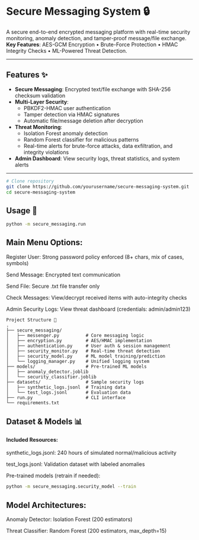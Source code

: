 # Secure Messaging System 🔒

A secure end-to-end encrypted messaging platform with real-time security monitoring, anomaly detection, and tamper-proof message/file exchange.  
**Key Features**: AES-GCM Encryption • Brute-Force Protection • HMAC Integrity Checks • ML-Powered Threat Detection.

---

## Features ✨
- **Secure Messaging**: Encrypted text/file exchange with SHA-256 checksum validation
- **Multi-Layer Security**:
  - PBKDF2-HMAC user authentication
  - Tamper detection via HMAC signatures
  - Automatic file/message deletion after decryption
- **Threat Monitoring**:
  - Isolation Forest anomaly detection
  - Random Forest classifier for malicious patterns
  - Real-time alerts for brute-force attacks, data exfiltration, and integrity violations
- **Admin Dashboard**: View security logs, threat statistics, and system alerts

---

```bash
# Clone repository
git clone https://github.com/yourusername/secure-messaging-system.git
cd secure-messaging-system
```

## Usage 🚀
```bash
python -m secure_messaging.run
```

## Main Menu Options:

Register User: Strong password policy enforced (8+ chars, mix of cases, symbols)

Send Message: Encrypted text communication

Send File: Secure .txt file transfer only

Check Messages: View/decrypt received items with auto-integrity checks

Admin Security Logs: View threat dashboard (credentials: admin/admin123)

```
Project Structure 📁
.
├── secure_messaging/
│   ├── messenger.py          # Core messaging logic
│   ├── encryption.py         # AES/HMAC implementation
│   ├── authentication.py     # User auth & session management
│   ├── security_monitor.py   # Real-time threat detection
│   ├── security_model.py     # ML model training/prediction
│   └── logging_manager.py    # Unified logging system
├── models/                   # Pre-trained ML models
│   ├── anomaly_detector.joblib
│   └── security_classifier.joblib
├── datasets/                 # Sample security logs
│   ├── synthetic_logs.jsonl  # Training data
│   └── test_logs.jsonl       # Evaluation data
├── run.py                    # CLI interface
└── requirements.txt
```

## Dataset & Models 📊

#### Included Resources:

synthetic_logs.jsonl: 240 hours of simulated normal/malicious activity

test_logs.jsonl: Validation dataset with labeled anomalies

Pre-trained models (retrain if needed):
```bash
python -m secure_messaging.security_model --train
```
## Model Architectures:

Anomaly Detector: Isolation Forest (200 estimators)

Threat Classifier: Random Forest (200 estimators, max_depth=15)
